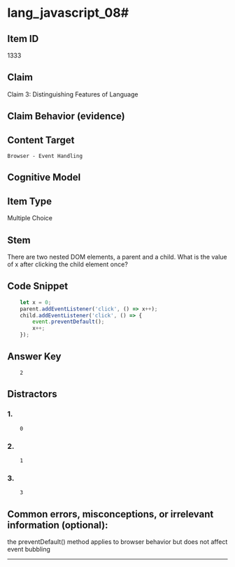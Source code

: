 # lang_javascript_08#

## Item ID
1333

## Claim
Claim 3: Distinguishing Features of Language

## Claim Behavior (evidence)


## Content Target
`Browser - Event Handling`

## Cognitive Model


## Item Type
Multiple Choice

## Stem
There are two nested DOM elements, a parent and a child. What is the value of x after clicking the child element once?

## Code Snippet

```javascript
    let x = 0;
    parent.addEventListener('click', () => x++);
    child.addEventListener('click', () => {
        event.preventDefault();
        x++;
    });

```

## Answer Key

```
    2
```

## Distractors

### 1.
```
    0
```

### 2.

```
    1
```

### 3.
```
    3
```

## Common errors, misconceptions, or irrelevant information (optional):

the preventDefault() method applies to browser behavior but does not affect event bubbling 

---

